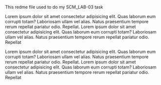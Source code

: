 This redme file used to do my SCM_LAB-03 task

Lorem ipsum dolor sit amet consectetur adipisicing elit. Quas laborum eum corrupti totam?
Laboriosam ullam vel alias. Natus praesentium tempore rerum repellat pariatur odio. Repellat.
Lorem ipsum dolor sit amet consectetur adipisicing elit. Quas laborum eum corrupti totam?
Laboriosam ullam vel alias. Natus praesentium tempore rerum repellat pariatur odio. Repellat

Lorem ipsum dolor sit amet consectetur adipisicing elit. Quas laborum eum corrupti totam?
Laboriosam ullam vel alias. Natus praesentium tempore rerum repellat pariatur odio. Repellat.
Lorem ipsum dolor sit amet consectetur adipisicing elit. Quas laborum eum corrupti totam?
Laboriosam ullam vel alias. Natus praesentium tempore rerum repellat pariatur odio. Repellat
